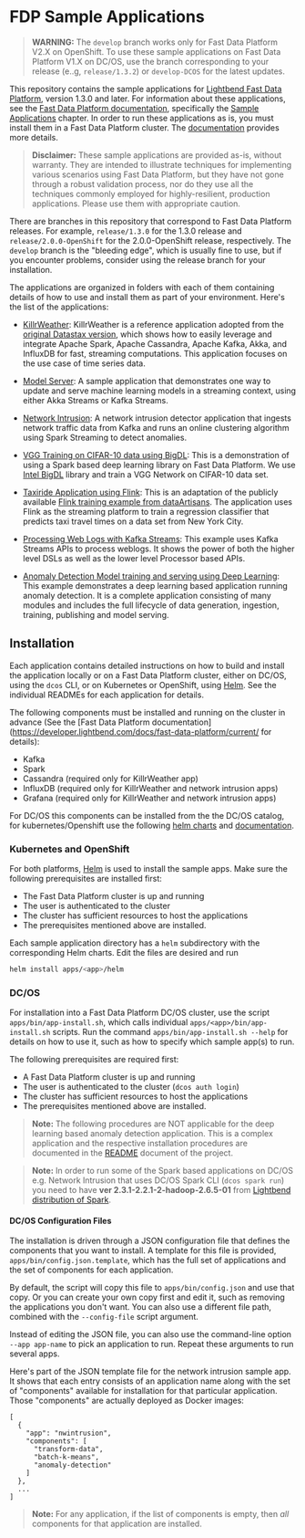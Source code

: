 # FDP Sample Applications

> **WARNING:** The `develop` branch works only for Fast Data Platform V2.X on OpenShift. To use these sample applications on Fast Data Platform V1.X on DC/OS, use the branch corresponding to your release (e..g, `release/1.3.2`) or `develop-DCOS` for the latest updates.

This repository contains the sample applications for [Lightbend Fast Data Platform](https://www.lightbend.com/products/fast-data-platform), version 1.3.0 and later. For information about these applications, see the [Fast Data Platform documentation](https://developer.lightbend.com/docs/fast-data-platform/current/), specifically the [Sample Applications](https://developer.lightbend.com/docs/fast-data-platform/current/user-guide/sample-apps/index.html) chapter. In order to run these applications as is, you must install them in a Fast Data Platform cluster. The [documentation](https://developer.lightbend.com/docs/fast-data-platform/current/) provides more details.

> **Disclaimer:** These sample applications are provided as-is, without warranty. They are intended to illustrate techniques for implementing various scenarios using Fast Data Platform, but they have not gone through a robust validation process, nor do they use all the techniques commonly employed for highly-resilient, production applications. Please use them with appropriate caution.

There are branches in this repository that correspond to Fast Data Platform releases. For example, `release/1.3.0` for the 1.3.0 release and `release/2.0.0-OpenShift` for the 2.0.0-OpenShift release, respectively. The `develop` branch is the "bleeding edge", which is usually fine to use, but if you encounter problems, consider using the release branch for your installation.

The applications are organized in folders with each of them containing details of how to use and install them as part of your environment. Here's the list of the applications:

* [KillrWeather](apps/killrweather/README.md): KillrWeather is a reference application adopted from the [original Datastax version](https://github.com/killrweather/killrweather), which shows how to easily leverage and integrate Apache Spark, Apache Cassandra, Apache Kafka, Akka, and InfluxDB for fast, streaming computations. This application focuses on the use case of time series data.

* [Model Server](apps/akka-kafka-streams-model-server/README.md): A sample application that demonstrates one way to update and serve machine learning models in a streaming context, using either Akka Streams or Kafka Streams.

* [Network Intrusion](apps/nwintrusion/README.md): A network intrusion detector application that ingests network traffic data from Kafka and runs an online clustering algorithm using Spark Streaming to detect anomalies.

* [VGG Training on CIFAR-10 data using BigDL](apps/bigdl/README.md): This is a demonstration of using a Spark based deep learning library on Fast Data Platform. We use [Intel BigDL](https://github.com/intel-analytics/BigDL) library and train a VGG Network on CIFAR-10 data set.

* [Taxiride Application using Flink](apps/flink/README.md): This is an adaptation of the publicly available [Flink training example from dataArtisans](http://training.data-artisans.com/). The application uses Flink as the streaming platform to train a regression classifier that predicts taxi travel times on a data set from New York City.

* [Processing Web Logs with Kafka Streams](apps/kstream/README.md): This example uses Kafka Streams APIs to process weblogs. It shows the power of both the higher level DSLs as well as the lower level Processor based APIs.

* [Anomaly Detection Model training and serving using Deep Learning](apps/anomaly-detection/README.md): This example demonstrates a deep learning based application running anomaly detection. It is a complete application consisting of many modules and includes the full lifecycle of data generation, ingestion, training, publishing and model serving.

## Installation

Each application contains detailed instructions on how to build and install the application locally or on a Fast Data Platform cluster, either on DC/OS, using the `dcos` CLI, or on Kubernetes or OpenShift, using [Helm](https://helm.sh/). See the individual READMEs for each application for details.

The following components must be installed and running on the cluster in advance (See the [Fast Data Platform documentation](https://developer.lightbend.com/docs/fast-data-platform/current/ for details):

* Kafka
* Spark
* Cassandra (required only for KillrWeather app)
* InfluxDB (required only for KillrWeather and network intrusion apps)
* Grafana (required only for KillrWeather and network intrusion apps)

For DC/OS this components can be installed from the the DC/OS catalog, for kubernetes/Openshift use the following
[helm charts](/supportingcharts) and [documentation](/supportingcharts/README.md).

### Kubernetes and OpenShift

For both platforms, [Helm](https://helm.sh/) is used to install the sample apps. Make sure the following prerequisites are installed first:

* The Fast Data Platform cluster is up and running
* The user is authenticated to the cluster
* The cluster has sufficient resources to host the applications
* The prerequisites mentioned above are installed.

Each sample application directory has a `helm` subdirectory with the corresponding Helm charts. Edit the files are desired and run

```bash
helm install apps/<app>/helm
```

### DC/OS

For installation into a Fast Data Platform DC/OS cluster, use the script `apps/bin/app-install.sh`, which calls individual `apps/<app>/bin/app-install.sh` scripts. Run the command `apps/bin/app-install.sh --help` for details on how to use it, such as how to specify which sample app(s) to run.

The following prerequisites are required first:

* A Fast Data Platform cluster is up and running
* The user is authenticated to the cluster (`dcos auth login`)
* The cluster has sufficient resources to host the applications
* The prerequisites mentioned above are installed.

> **Note:** The following procedures are NOT applicable for the deep learning based anomaly detection application. This is a complex application and the respective installation procedures are documented in the [README](apps/anomaly-detection/README.md) document of the project.

> **Note:** In order to run some of the Spark based applications on DC/OS e.g. Network Intrusion that uses DC/OS Spark CLI (`dcos spark run`) you need to have **ver 2.3.1-2.2.1-2-hadoop-2.6.5-01** from [Lightbend distribution of Spark](https://hub.docker.com/r/lightbend/spark/tags/).

#### DC/OS Configuration Files

The installation is driven through a JSON configuration file that defines the components that you want to install. A template for this file is provided, `apps/bin/config.json.template`, which has the full set of applications and the set of components for each application.

By default, the script will copy this file to `apps/bin/config.json` and use that copy. Or you can create your own copy first and edit it, such as removing the applications you don't want. You can also use a different file path, combined with the `--config-file` script argument.

Instead of editing the JSON file, you can also use the command-line option `--app app-name` to pick an application to run. Repeat these arguments to run several apps.

Here's part of the JSON template file for the network intrusion sample app. It shows that each entry consists of an application name along with the set of "components" available for installation for that particular application. Those "components" are actually deployed as Docker images:

```
[
  {
    "app": "nwintrusion",
    "components": [
      "transform-data",
      "batch-k-means",
      "anomaly-detection"
    ]
  },
  ...
]
```

> **Note:** For any application, if the list of components is empty, then *all* components for that application are installed.


